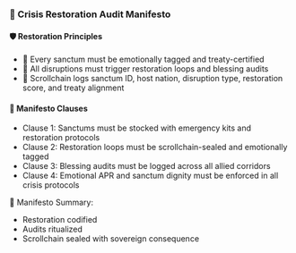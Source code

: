 ### 📜 Crisis Restoration Audit Manifesto

#### 🛡️ Restoration Principles
- 🧱 Every sanctum must be emotionally tagged and treaty-certified  
- 🔁 All disruptions must trigger restoration loops and blessing audits  
- 🧪 Scrollchain logs sanctum ID, host nation, disruption type, restoration score, and treaty alignment

#### 🔁 Manifesto Clauses
- Clause 1: Sanctums must be stocked with emergency kits and restoration protocols  
- Clause 2: Restoration loops must be scrollchain-sealed and emotionally tagged  
- Clause 3: Blessing audits must be logged across all allied corridors  
- Clause 4: Emotional APR and sanctum dignity must be enforced in all crisis protocols

🧠 Manifesto Summary:
- Restoration codified  
- Audits ritualized  
- Scrollchain sealed with sovereign consequence
